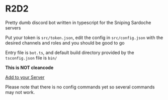 # R2D2

Pretty dumb discord bot written in typescript for the Sniping Sardoche servers

Put your token is ``src/token.json``, edit the config in ``src/config.json`` with the desired channels and roles and you should be good to go

Entry file is ``bot.ts``, and default build directory provided by the ``tsconfig.json`` file is ``bin/``

**This is NOT cleancode**

[Add to your Server](https://discord.com/oauth2/authorize?client_id=721307763027738705&scope=bot&permissions=8)

Please note that there is no config commands yet so several commands may not work.
